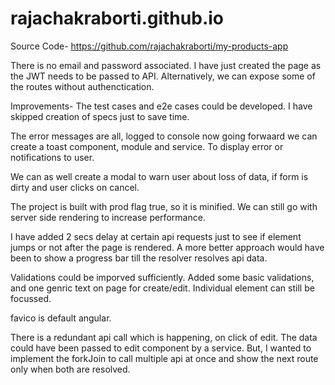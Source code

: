 # rajachakraborti.github.io

Source Code-
https://github.com/rajachakraborti/my-products-app

There is no email and password associated. I have just created the page as the JWT needs to be passed to API.
Alternatively, we can expose some of the routes without authenctication.

Improvements-
The test cases and e2e cases could be developed. I have skipped creation of specs just to save time.

The error messages are all, logged to console now going forwaard we can create a toast component, module and service. 
To display error or notifications to user.

We can as well create a modal to warn user about loss of data, if form is dirty and user clicks on cancel.

The project is built with prod flag true, so it is minified. We can still go with server side rendering to increase performance.

I have added 2 secs delay at certain api requests just to see if element jumps or not after the page is rendered.
A more better approach would have been to show a progress bar till the resolver resolves api data.

Validations could be imporved sufficiently. Added some basic validations, and one genric text on page for create/edit.
Individual element can still be focussed.

favico is default angular.

There is a redundant api call which is happening, on click of edit. The data could have been passed to edit component
by a service. But, I wanted to implement the forkJoin to call multiple api at once and show the next route only when 
both are resolved.
